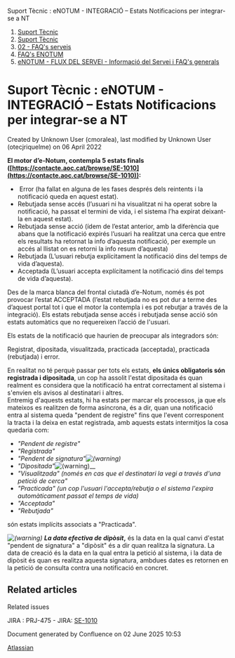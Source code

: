 Suport Tècnic : eNOTUM - INTEGRACIÓ – Estats Notificacions per integrar-se a NT  

1.  [Suport Tècnic](index.md)
2.  [Suport Tècnic](13893782.md)
3.  [02 - FAQ's serveis](26313393.md)
4.  [FAQ's ENOTUM](28705561.md)
5.  [eNOTUM - FLUX DEL SERVEI - Informació del Servei i FAQ's generals](26313306.md)

Suport Tècnic : eNOTUM - INTEGRACIÓ – Estats Notificacions per integrar-se a NT
===============================================================================

Created by Unknown User (cmoralea), last modified by Unknown User (otecjriquelme) on 06 April 2022

**El motor d’e-Notum, contempla 5 estats finals ([https://contacte.aoc.cat/browse/SE-1010](https://contacte.aoc.cat/browse/SE-1010)):**

*    Error (ha fallat en alguna de les fases després dels reintents i la notificació queda en aquest estat).
*   Rebutjada sense accés (l’usuari ni ha visualitzat ni ha operat sobre la notificació, ha passat el termini de vida, i el sistema l’ha expirat deixant-la en aquest estat).
*   Rebutjada sense acció (ídem de l’estat anterior, amb la diferència que abans que la notificació expirés l’usuari ha realitzat una cerca que entre els resultats ha retornat la info d’aquesta notificació, per exemple un accés al llistat on es retorni la info resum d’aquesta)
*   Rebutjada (L’usuari rebutja explícitament la notificació dins del temps de vida d’aquesta).
*   Acceptada (L’usuari accepta explícitament la notificació dins del temps de vida d’aquesta).

  

Des de la marca blanca del frontal ciutadà d’e-Notum, només és pot provocar l’estat ACCEPTADA (l’estat rebutjada no es pot dur a terme des d’aquest portal tot i que el motor la contempla i es pot rebutjar a través de la integració). Els estats rebutjada sense accés i rebutjada sense acció són estats automàtics que no requereixen l’acció de l'usuari.

  

Els estats de la notificació que haurien de preocupar als integradors són:  
  
Registrat, dipositada, visualitzada, practicada (acceptada), practicada (rebutjada) i error.

  
En realitat no té perquè passar per tots els estats, **els únics obligatoris són registrada i dipositada**, un cop ha assolit l'estat dipositada és quan realment es considera que la notificació ha entrat correctament al sistema i s'envien els avisos al destinatari i altres.  
Entremig d'aquests estats, hi ha estats per marcar els processos, ja que els mateixos es realitzen de forma asíncrona, és a dir, quan una notificació entra al sistema queda "pendent de registre" fins que l'event corresponent la tracta i la deixa en estat registrada, amb aquests estats intermitjos la cosa quedaria com:

*   _"Pendent de registre"_
*   _"Registrada"_
*   _"Pendent de signatura"![(warning)](images/icons/emoticons/warning.svg)_
*   _"Dipositada"_![(warning)](images/icons/emoticons/warning.svg)__
*   _"Visualitzada" (només en cas que el destinatari la vegi a través d'una petició de cerca"_
*   _"Practicada" (un cop l'usuari l'accepta/rebutja o el sistema l'expira automàticament passat el temps de vida)_
*   _"Acceptada"_
*   _"Rebutjada"_

són estats implícits associats a "Practicada".

  

 _![(warning)](images/icons/emoticons/warning.svg) **La data efectiva de dipòsit**_**,** és la data en la qual canvi d'estat "pendent de signatura" a "dipòsit" és a dir quan realitza la signatura. La data de creació és la data en la qual entra la petició al sistema, i la data de dipòsit és quan es realitza aquesta signatura, ambdues dates es retornen en la petició de consulta contra una notificació en concret.

Related articles
----------------

  

  

Related issues

JIRA : PRJ-475 - JIRA: [SE-1010](https://contacte.aoc.cat/browse/SE-1010)

  

  

Document generated by Confluence on 02 June 2025 10:53

[Atlassian](http://www.atlassian.com/)
